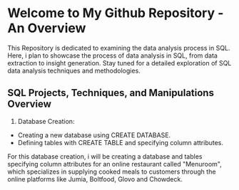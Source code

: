 # Welcome to My Github Repository - An Overview
This Repository is dedicated to examining the data analysis process in SQL. Here, i plan to showcase the process of data analysis in SQL, from data extraction to insight generation. Stay tuned for a detailed exploration of SQL data analysis techniques and methodologies.

## SQL Projects, Techniques, and Manipulations Overview
1. Database Creation:
  * Creating a new database using CREATE DATABASE.
  * Defining tables with CREATE TABLE and specifying column attributes.

For this database creation, i will be creating a database and tables specifying column attributes for an online restaurant called "Menuroom", which specializes in supplying cooked meals to customers through the online platforms like Jumia, Boltfood, Glovo and Chowdeck.
